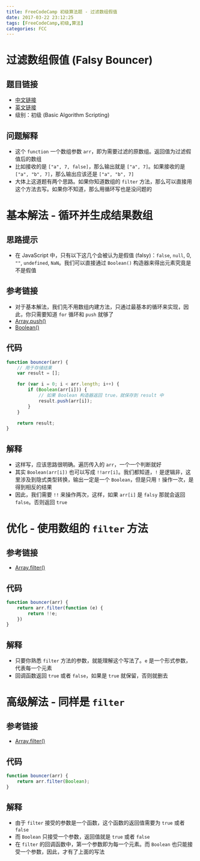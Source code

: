 ```yaml
---
title: FreeCodeCamp 初级算法题 - 过滤数组假值
date: 2017-03-22 23:12:25
tags: [FreeCodeCamp,初级,算法]
categories: FCC
---
```

# 过滤数组假值 (Falsy Bouncer)
## 题目链接
- [中文链接](https://www.freecodecamp.cn/challenges/falsy-bouncer)
- [英文链接](https://www.freecodecamp.com/challenges/falsy-bouncer)
- 级别：初级 (Basic Algorithm Scripting)

## 问题解释
- 这个 `function` 一个数组参数 `arr`，即为需要过滤的原数组。返回值为过滤假值后的数组
- 比如接收的是 `["a", 7, false]`，那么输出就是 `["a", 7]`。如果接收的是 `["a", "b", 7]`，那么输出应该还是 `["a", "b", 7]`
- 大体上这道题有两个思路。如果你知道数组的 `filter` 方法，那么可以直接用这个方法去写。如果你不知道，那么用循环写也是没问题的
<!-- more -->

# 基本解法 - 循环并生成结果数组
## 思路提示
- 在 JavaScript 中，只有以下这几个会被认为是假值 (falsy)：`false`, `null`, 0, `""`, `undefined`, `NaN`。我们可以直接通过 `Boolean()` 构造器来得出元素究竟是不是假值

## 参考链接
- 对于基本解法，我们先不用数组内建方法，只通过最基本的循环来实现，因此，你只需要知道 `for` 循环和 `push` 就够了
- [Array.push()](https://developer.mozilla.org/zh-CN/docs/Web/JavaScript/Reference/Global_Objects/Array/push)
- [Boolean()](https://developer.mozilla.org/zh-CN/docs/Web/JavaScript/Reference/Global_Objects/Boolean)

## 代码
```js
function bouncer(arr) {
    // 用于存储结果
    var result = [];

    for (var i = 0; i < arr.length; i++) {
        if (Boolean(arr[i])) {
            // 如果 Boolean 构造器返回 true，就保存到 result 中
            result.push(arr[i]);
        }
    }

    return result;
}
```

## 解释
- 这样写，应该思路很明确。遍历传入的 `arr`，一个一个判断就好
- 其实 `Boolean(arr[i])` 也可以写成 `!!arr[i]`。我们都知道，`!` 是逻辑非，这里涉及到隐式类型转换，输出一定是一个 `Boolean`，但是只用 `!` 操作一次，是得到相反的结果
- 因此，我们需要 `!!` 来操作两次，这样，如果 `arr[i]` 是 `falsy` 那就会返回 `false`。否则返回 `true`

# 优化 - 使用数组的 `filter` 方法
## 参考链接
- [Array.filter()](https://developer.mozilla.org/zh-CN/docs/Web/JavaScript/Reference/Global_Objects/Array/filter)

## 代码
```js
function bouncer(arr) {
    return arr.filter(function (e) {
        return !!e;
    })
}
```

## 解释
- 只要你熟悉 `filter` 方法的参数，就能理解这个写法了。`e` 是一个形式参数，代表每一个元素
- 回调函数返回 `true` 或者 `false`，如果是 `true` 就保留，否则就删去

# 高级解法 - 同样是 `filter`
## 参考链接
- [Array.filter()](https://developer.mozilla.org/zh-CN/docs/Web/JavaScript/Reference/Global_Objects/Array/filter)

## 代码
```js
function bouncer(arr) {
    return arr.filter(Boolean);
}
```

## 解释
- 由于 `filter` 接受的参数是一个函数，这个函数的返回值需要为 `true` 或者 `false`
- 而 `Boolean` 只接受一个参数，返回值就是 `true` 或者 `false`
- 在 `filter` 的回调函数中，第一个参数即为每一个元素。而 `Boolean` 也只能接受一个参数，因此，才有了上面的写法
